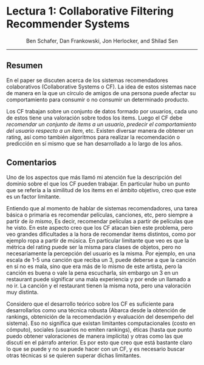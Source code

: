 # Lectura 1: Collaborative Filtering Recommender Systems

<center>Ben Schafer, Dan Frankowski, Jon Herlocker, and Shilad Sen</center>

-----
## Resumen
En el paper se discuten acerca de los sistemas recomendadores colaborativos (Collaborative Systems o CF). La idea de estos sistemas nace de manera en la que un círculo de amigos de una persona puede afectar su comportamiento para consumir o no consumir un determinado producto.

Los CF trabajan sobre un conjunto de datos formado por usuarios, cada uno de estos tiene una valoración sobre todos los items. Luego el CF debe *recomendar un conjunto de items a un usuario*, *predecir el comportamiento del usuario respecto a un item*, etc. Existen diversar manera de obtener un rating, así como también algoritmos para realizar la recomendación o predicción en sí mismo que se han desarrollado a lo largo de los años.

## Comentarios

Uno de los aspectos que más llamó mi atención fue la descripción del dominio sobre el que los CF pueden trabajar. En particular hubo un punto que se refería a la similitud de los items en el ámbito objetivo, creo que este es un factor limitante.

Entiendo que al momento de hablar de sistemas recomendadores, una tarea básica o primaria es recomendar películas, canciones, etc, pero siempre a partir de *lo mismo*, Es decir, recomendar películas a partir de películas que he visto. En este aspecto creo que los CF atacan bien este problema, pero veo grandes dificultades a la hora de recomendar items distintos, como por ejemplo ropa a partir de música. En particular limitante que veo es que la métrica del rating puede ser la misma para clases de objetos, pero no necesariamente la percepción del usuario es la misma. Por ejemplo, en una escala de 1-5 una canción que reciba un 3, puede deberse a que la canción en sí no es mala, sino que era más de lo mismo de este artista, pero la canción es buena o vale la pena escucharla, sin embargo un 3 en un restaurant puede significar una mala experiencia y por ende un llamado a no ir. La canción y el restaurant tienen la misma nota, pero una valoración muy distinta.


Considero que el desarrollo teórico sobre los CF es suficiente para desarrollarlos como una técnica robusta (Abarca desde la obtención de rankings, obtenición de la recomendación y evaluación del desempeño del sistema). Eso no significa que existan limitantes computacionales (costo en cómputo), sociales (usuarios no emiten rankings), éticas (hasta que punto puedo obtener valoraciones de manera implícita) y otras como las que discutí en el párrafo anterior. Es por esto que creo que está bastante claro lo que se puede y no se puede hacer con un CF, y es necesario buscar otras técnicas si se quieren superar dichas limitantes.


